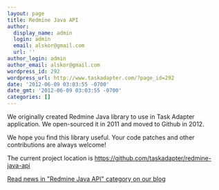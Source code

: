 ```yaml
---
layout: page
title: Redmine Java API
author:
  display_name: admin
  login: admin
  email: alskor@gmail.com
  url: ''
author_login: admin
author_email: alskor@gmail.com
wordpress_id: 292
wordpress_url: http://www.taskadapter.com/?page_id=292
date: '2012-06-09 03:03:55 -0700'
date_gmt: '2012-06-09 03:03:55 -0700'
categories: []
---
```

<p>We originally created Redmine Java library to use in Task Adapter application. We open-sourced it in 2011 and moved to Github in 2012. </p>
<p>We hope you find this library useful. Your code patches and other contributions are always welcome!</p>
<p>The current project location is <a href="https://github.com/taskadapter/redmine-java-api">https://github.com/taskadapter/redmine-java-api</a></p>
<p><a href="/category/redmine-java-api">Read news in "Redmine Java API" category on our blog</a></p>
